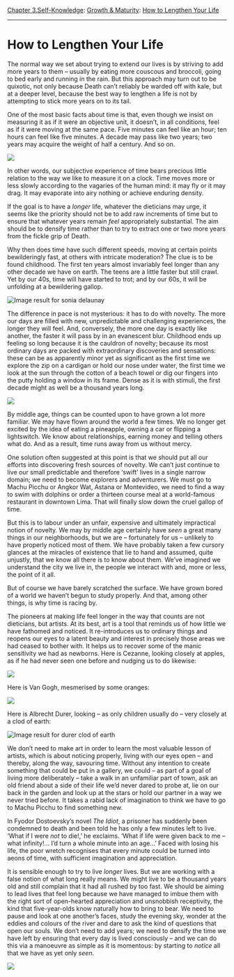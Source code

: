 [Chapter 3.Self-Knowledge](https://www.theschooloflife.com/thebookoflife/category/self-knowledge/): [Growth & Maturity](https://www.theschooloflife.com/thebookoflife/category/self-knowledge/growth-maturity/): [How to Lengthen Your Life](https://www.theschooloflife.com/thebookoflife/how-to-lengthen-your-life/)

* * *

# How to Lengthen Your Life

The normal way we set about trying to extend our lives is by striving to add more years to them – usually by eating more couscous and broccoli, going to bed early and running in the rain. But this approach may turn out to be quixotic, not only because Death can’t reliably be warded off with kale, but at a deeper level, because the best way to lengthen a life is not by attempting to stick more years on to its tail.

One of the most basic facts about time is that, even though we insist on measuring it as if it were an objective unit, it doesn’t, in all conditions, feel as if it were moving at the same pace. Five minutes can feel like an hour; ten hours can feel like five minutes. A decade may pass like two years; two years may acquire the weight of half a century. And so on.

![](https://www.theschooloflife.com/thebookoflife/wp-content/uploads/2018/04/Sonia_Delaunay_1914_Prismes_%C3%A9lectriques_oil_on_canvas_250_x_250_cm_Mus%C3%A9e_National_dArt_Moderne.jpg)

In other words, our subjective experience of time bears precious little relation to the way we like to measure it on a clock. Time moves more or less slowly according to the vagaries of the human mind: it may fly or it may drag. It may evaporate into airy nothing or achieve enduring density.

If the goal is to have a _longer_ life, whatever the dieticians may urge, it seems like the priority should not be to add raw increments of time but to ensure that whatever years remain _feel_ appropriately substantial. The aim should be to densify time rather than to try to extract one or two more years from the fickle grip of Death.

Why then does time have such different speeds, moving at certain points bewilderingly fast, at others with intricate moderation? The clue is to be found childhood. The first ten years almost invariably feel longer than any other decade we have on earth. The teens are a little faster but still crawl. Yet by our 40s, time will have started to trot; and by our 60s, it will be unfolding at a bewildering gallop.

![Image result for sonia delaunay](https://imagenes.museothyssen.org/sites/default/files/styles/especial_900x670/public/imagen/2017-06/gouche.jpg)

The difference in pace is not mysterious: it has to do with novelty. The more our days are filled with new, unpredictable and challenging experiences, the longer they will feel. And, conversely, the more one day is exactly like another, the faster it will pass by in an evanescent blur. Childhood ends up feeling so long because it is the cauldron of novelty; because its most ordinary days are packed with extraordinary discoveries and sensations: these can be as apparently minor yet as significant as the first time we explore the zip on a cardigan or hold our nose under water, the first time we look at the sun through the cotton of a beach towel or dig our fingers into the putty holding a window in its frame. Dense as it is with stimuli, the first decade might as well be a thousand years long.

![](https://www.theschooloflife.com/thebookoflife/wp-content/uploads/2018/04/Robert_Delaunay_-_Propeller_-_1923_-_Private_collection-1.jpg)

By middle age, things can be counted upon to have grown a lot more familiar. We may have flown around the world a few times. We no longer get excited by the idea of eating a pineapple, owning a car or flipping a lightswitch. We know about relationships, earning money and telling others what do. And as a result, time runs away from us without mercy.

One solution often suggested at this point is that we should put all our efforts into discovering fresh sources of novelty. We can’t just continue to live our small predictable and therefore ‘swift’ lives in a single narrow domain; we need to become explorers and adventurers. We must go to Machu Picchu or Angkor Wat, Astana or Montevideo, we need to find a way to swim with dolphins or order a thirteen course meal at a world-famous restaurant in downtown Lima. That will finally slow down the cruel gallop of time.

But this is to labour under an unfair, expensive and ultimately impractical notion of novelty. We may by middle age certainly have _seen_ a great many things in our neighborhoods, but we are – fortunately for us – unlikely to have properly noticed most of them. We have probably taken a few cursory glances at the miracles of existence that lie to hand and assumed, quite unjustly, that we know all there is to know about them. We’ve imagined we understand the city we live in, the people we interact with and, more or less, the point of it all.

But of course we have barely scratched the surface. We have grown bored of a world we haven’t begun to study properly. And that, among other things, is why time is racing by.

The pioneers at making life feel longer in the way that counts are not dieticians, but artists. At its best, art is a tool that reminds us of how little we have fathomed and noticed. It re-introduces us to ordinary things and reopens our eyes to a latent beauty and interest in precisely those areas we had ceased to bother with. It helps us to recover some of the manic sensitivity we had as newborns. Here is Cezanne, looking closely at apples, as if he had never seen one before and nudging us to do likewise:

![](https://www.theschooloflife.com/thebookoflife/wp-content/uploads/2018/01/447N08987_6VNFG-1.jpg)

Here is Van Gogh, mesmerised by some oranges:

![](https://www.theschooloflife.com/thebookoflife/wp-content/uploads/2018/05/Still-Life-with-Basket-and-Six-Oranges.jpg)

Here is Albrecht Durer, looking – as only children usually do – very closely at a clod of earth:

![Image result for durer clod of earth](http://upload.wikimedia.org/wikipedia/commons/e/ee/Duerer_the_large_turf.jpg)

We don’t need to make art in order to learn the most valuable lesson of artists, which is about noticing properly, living with our eyes open – and thereby, along the way, savouring time. Without any intention to create something that could be put in a gallery, we could – as part of a goal of living more deliberately – take a walk in an unfamiliar part of town, ask an old friend about a side of their life we’d never dared to probe at, lie on our back in the garden and look up at the stars or hold our partner in a way we never tried before. It takes a rabid lack of imagination to think we have to go to Machu Picchu to find something new.

In Fyodor Dostoevsky’s novel _The Idiot_, a prisoner has suddenly been condemned to death and been told he has only a few minutes left to live. ‘What if I were _not_ to die!,’ he exclaims. ‘What if life were given back to me – what infinity!… I’d turn a whole minute into an age…’ Faced with losing his life, the poor wretch recognises that every minute could be turned into aeons of time, with sufficient imagination and appreciation.

It is sensible enough to try to live _longer_ lives. But we are working with a false notion of what long really means. We might live to be a thousand years old and still complain that it had all rushed by too fast. We should be aiming to lead lives that feel long because we have managed to imbue them with the right sort of open-hearted appreciation and unsnobbish receptivity, the kind that five-year-olds know naturally how to bring to bear. We need to pause and look at one another’s faces, study the evening sky, wonder at the eddies and colours of the river and dare to ask the kind of questions that open our souls. We don’t need to add years; we need to densify the time we have left by ensuring that every day is lived consciously – and we can do this via a manoeuvre as simple as it is momentous: by starting to _notice_ all that we have as yet only _seen_.

[![](https://img.youtube.com/vi/9POZtEhdmIY/0.jpg)](https://www.youtube.com/embed/9POZtEhdmIY '')
